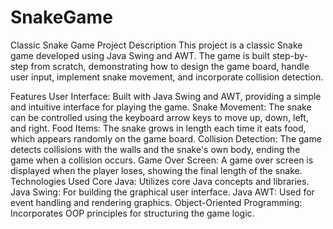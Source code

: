 # SnakeGame
Classic Snake Game
Project Description
This project is a classic Snake game developed using Java Swing and AWT. The game is built step-by-step from scratch, demonstrating how to design the game board, handle user input, implement snake movement, and incorporate collision detection.

Features
User Interface: Built with Java Swing and AWT, providing a simple and intuitive interface for playing the game.
Snake Movement: The snake can be controlled using the keyboard arrow keys to move up, down, left, and right.
Food Items: The snake grows in length each time it eats food, which appears randomly on the game board.
Collision Detection: The game detects collisions with the walls and the snake's own body, ending the game when a collision occurs.
Game Over Screen: A game over screen is displayed when the player loses, showing the final length of the snake.
Technologies Used
Core Java: Utilizes core Java concepts and libraries.
Java Swing: For building the graphical user interface.
Java AWT: Used for event handling and rendering graphics.
Object-Oriented Programming: Incorporates OOP principles for structuring the game logic.
